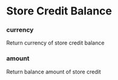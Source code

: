# Store Credit Balance

### currency

Return currency of store credit balance



### amount

Return balance amount of store credit

